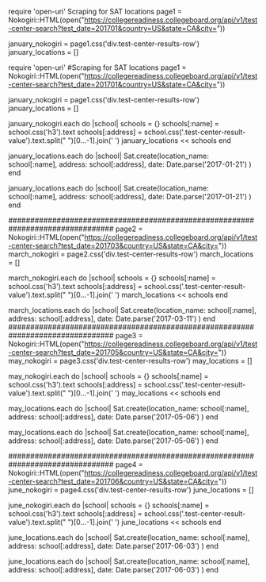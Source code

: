 require 'open-uri'
Scraping for SAT locations
page1 = Nokogiri::HTML(open("https://collegereadiness.collegeboard.org/api/v1/test-center-search?test_date=201701&country=US&state=CA&city="))

 january_nokogiri = page1.css('div.test-center-results-row')
 january_locations = []


require 'open-uri'
#Scraping for SAT locations
page1 = Nokogiri::HTML(open("https://collegereadiness.collegeboard.org/api/v1/test-center-search?test_date=201701&country=US&state=CA&city="))

 january_nokogiri = page1.css('div.test-center-results-row')
 january_locations = []

 january_nokogiri.each do |school|
   schools = {}
   schools[:name] = school.css('h3').text
   schools[:address] = school.css('.test-center-result-value').text.split(" ")[0...-1].join(' ')
   january_locations << schools
 end

 january_locations.each do |school|
   Sat.create(location_name: school[:name], address: school[:address], date: Date.parse('2017-01-21') )
 end

 january_locations.each do |school|
   Sat.create(location_name: school[:name], address: school[:address], date: Date.parse('2017-01-21') )
 end

################################################################################
page2 = Nokogiri::HTML(open("https://collegereadiness.collegeboard.org/api/v1/test-center-search?test_date=201703&country=US&state=CA&city="))
march_nokogiri = page2.css('div.test-center-results-row')
march_locations = []

march_nokogiri.each do |school|
  schools = {}
  schools[:name] = school.css('h3').text
  schools[:address] = school.css('.test-center-result-value').text.split(" ")[0...-1].join(' ')
  march_locations << schools
end

march_locations.each do |school|
  Sat.create(location_name: school[:name], address: school[:address], date: Date.parse('2017-03-11') )
end
################################################################################
page3 = Nokogiri::HTML(open("https://collegereadiness.collegeboard.org/api/v1/test-center-search?test_date=201705&country=US&state=CA&city="))
may_nokogiri = page3.css('div.test-center-results-row')
may_locations = []

may_nokogiri.each do |school|
  schools = {}
  schools[:name] = school.css('h3').text
  schools[:address] = school.css('.test-center-result-value').text.split(" ")[0...-1].join(' ')
  may_locations << schools
end

may_locations.each do |school|
  Sat.create(location_name: school[:name], address: school[:address], date: Date.parse('2017-05-06') )
end

may_locations.each do |school|
  Sat.create(location_name: school[:name], address: school[:address], date: Date.parse('2017-05-06') )
end

################################################################################
page4 = Nokogiri::HTML(open("https://collegereadiness.collegeboard.org/api/v1/test-center-search?test_date=201706&country=US&state=CA&city="))
june_nokogiri = page4.css('div.test-center-results-row')
june_locations = []

june_nokogiri.each do |school|
  schools = {}
  schools[:name] = school.css('h3').text
  schools[:address] = school.css('.test-center-result-value').text.split(" ")[0...-1].join(' ')
  june_locations << schools
end

june_locations.each do |school|
  Sat.create(location_name: school[:name], address: school[:address], date: Date.parse('2017-06-03') )
end


june_locations.each do |school|
  Sat.create(location_name: school[:name], address: school[:address], date: Date.parse('2017-06-03') )
end
